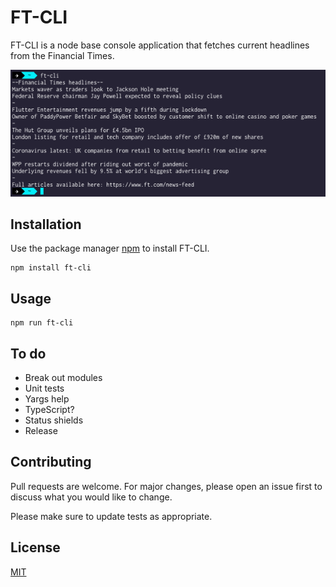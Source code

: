 # FT-CLI

FT-CLI is a node base console application that fetches current headlines from the Financial Times.

![Demo Screenshot](https://github.com/RJForgie/ft-cli/blob/master/demo-screenshot.png)

## Installation

Use the package manager [npm](https://www.npmjs.com/) to install FT-CLI.

```
npm install ft-cli
```

## Usage

```
npm run ft-cli
```

## To do
- Break out modules
- Unit tests
- Yargs help
- TypeScript?
- Status shields
- Release

## Contributing
Pull requests are welcome. For major changes, please open an issue first to discuss what you would like to change.

Please make sure to update tests as appropriate.

## License
[MIT](https://choosealicense.com/licenses/mit/)